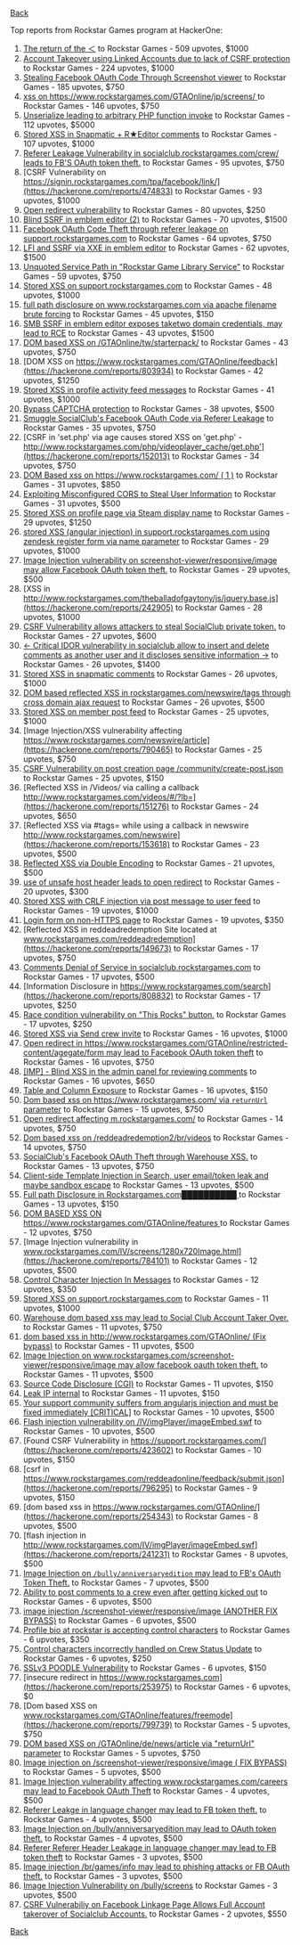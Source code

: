 [Back](../README.md)

Top reports from Rockstar Games program at HackerOne:

1. [The return of the ＜](https://hackerone.com/reports/639684) to Rockstar Games - 509 upvotes, $1000
2. [Account Takeover using Linked Accounts due to lack of CSRF protection](https://hackerone.com/reports/463330) to Rockstar Games - 224 upvotes, $1000
3. [Stealing Facebook OAuth Code Through Screenshot viewer](https://hackerone.com/reports/488269) to Rockstar Games - 185 upvotes, $750
4. [xss on https://www.rockstargames.com/GTAOnline/jp/screens/ ](https://hackerone.com/reports/507494) to Rockstar Games - 146 upvotes, $750
5. [Unserialize leading to arbitrary PHP function invoke](https://hackerone.com/reports/210741) to Rockstar Games - 112 upvotes, $5000
6. [Stored XSS in Snapmatic + R★Editor comments](https://hackerone.com/reports/309531) to Rockstar Games - 107 upvotes, $1000
7. [Referer Leakage Vulnerability in  socialclub.rockstargames.com/crew/ leads to FB'S OAuth token theft.](https://hackerone.com/reports/787160) to Rockstar Games - 95 upvotes, $750
8. [CSRF Vulnerability on https://signin.rockstargames.com/tpa/facebook/link/](https://hackerone.com/reports/474833) to Rockstar Games - 93 upvotes, $1000
9. [Open redirect vulnerability](https://hackerone.com/reports/380760) to Rockstar Games - 80 upvotes, $250
10. [Blind SSRF in emblem editor (2)](https://hackerone.com/reports/265050) to Rockstar Games - 70 upvotes, $1500
11. [Facebook OAuth Code Theft through referer leakage on support.rockstargames.com](https://hackerone.com/reports/482743) to Rockstar Games - 64 upvotes, $750
12. [LFI and SSRF via XXE in emblem editor](https://hackerone.com/reports/347139) to Rockstar Games - 62 upvotes, $1500
13. [Unquoted Service Path in "Rockstar Game Library Service"](https://hackerone.com/reports/716448) to Rockstar Games - 59 upvotes, $750
14. [Stored XSS on support.rockstargames.com](https://hackerone.com/reports/265384) to Rockstar Games - 48 upvotes, $1000
15. [full path disclosure on www.rockstargames.com via apache filename brute forcing](https://hackerone.com/reports/210238) to Rockstar Games - 45 upvotes, $150
16. [SMB SSRF in emblem editor exposes taketwo domain credentials, may lead to RCE](https://hackerone.com/reports/288353) to Rockstar Games - 43 upvotes, $1500
17. [DOM based XSS on /GTAOnline/tw/starterpack/](https://hackerone.com/reports/508517) to Rockstar Games - 43 upvotes, $750
18. [DOM XSS on https://www.rockstargames.com/GTAOnline/feedback](https://hackerone.com/reports/803934) to Rockstar Games - 42 upvotes, $1250
19. [Stored XSS in profile activity feed messages](https://hackerone.com/reports/231444) to Rockstar Games - 41 upvotes, $1000
20. [Bypass CAPTCHA protection](https://hackerone.com/reports/210417) to Rockstar Games - 38 upvotes, $500
21. [Smuggle SocialClub's Facebook OAuth Code via Referer Leakage](https://hackerone.com/reports/342709) to Rockstar Games - 35 upvotes, $750
22. [CSRF in 'set.php' via age causes stored XSS on 'get.php' - http://www.rockstargames.com/php/videoplayer_cache/get.php'](https://hackerone.com/reports/152013) to Rockstar Games - 34 upvotes, $750
23. [DOM Based xss on https://www.rockstargames.com/ ( 1 )](https://hackerone.com/reports/475442) to Rockstar Games - 31 upvotes, $850
24. [Exploiting Misconfigured CORS to Steal User Information](https://hackerone.com/reports/317391) to Rockstar Games - 31 upvotes, $500
25. [Stored XSS on profile page via Steam display name](https://hackerone.com/reports/282604) to Rockstar Games - 29 upvotes, $1250
26. [stored XSS (angular injection) in support.rockstargames.com using zendesk register form via name parameter](https://hackerone.com/reports/354262) to Rockstar Games - 29 upvotes, $1000
27. [Image Injection vulnerability on screenshot-viewer/responsive/image may allow Facebook OAuth token theft.](https://hackerone.com/reports/655288) to Rockstar Games - 29 upvotes, $500
28. [XSS in http://www.rockstargames.com/theballadofgaytony/js/jquery.base.js](https://hackerone.com/reports/242905) to Rockstar Games - 28 upvotes, $1000
29. [CSRF Vulnerability allows attackers to steal SocialClub private token.](https://hackerone.com/reports/253128) to Rockstar Games - 27 upvotes, $600
30. [\<- Critical IDOR vulnerability in socialclub allow to insert and delete comments as another user and it discloses sensitive information -\>](https://hackerone.com/reports/204292) to Rockstar Games - 26 upvotes, $1400
31. [Stored XSS in snapmatic comments](https://hackerone.com/reports/231389) to Rockstar Games - 26 upvotes, $1000
32. [DOM based reflected XSS in rockstargames.com/newswire/tags through cross domain ajax request](https://hackerone.com/reports/172843) to Rockstar Games - 26 upvotes, $500
33. [Stored XSS on member post feed](https://hackerone.com/reports/264002) to Rockstar Games - 25 upvotes, $1000
34. [Image Injection/XSS vulnerability affecting https://www.rockstargames.com/newswire/article](https://hackerone.com/reports/790465) to Rockstar Games - 25 upvotes, $750
35. [CSRF Vulnerability on post creation page /community/create-post.json](https://hackerone.com/reports/487378) to Rockstar Games - 25 upvotes, $150
36. [Reflected XSS in /Videos/ via calling a callback http://www.rockstargames.com/videos/#/?lb=](https://hackerone.com/reports/151276) to Rockstar Games - 24 upvotes, $650
37. [Reflected XSS via #tags= while using a callback in newswire  http://www.rockstargames.com/newswire](https://hackerone.com/reports/153618) to Rockstar Games - 23 upvotes, $500
38. [Reflected XSS via Double Encoding](https://hackerone.com/reports/246505) to Rockstar Games - 21 upvotes, $500
39. [use of unsafe host header leads to open redirect](https://hackerone.com/reports/210875) to Rockstar Games - 20 upvotes, $300
40. [Stored XSS with CRLF injection via post message to user feed](https://hackerone.com/reports/263191) to Rockstar Games - 19 upvotes, $1000
41. [Login form on non-HTTPS page](https://hackerone.com/reports/214571) to Rockstar Games - 19 upvotes, $350
42. [Reflected XSS in reddeadredemption Site  located at www.rockstargames.com/reddeadredemption](https://hackerone.com/reports/149673) to Rockstar Games - 17 upvotes, $750
43. [Comments Denial of Service in socialclub.rockstargames.com](https://hackerone.com/reports/214370) to Rockstar Games - 17 upvotes, $500
44. [Information Disclosure in https://www.rockstargames.com/search](https://hackerone.com/reports/808832) to Rockstar Games - 17 upvotes, $250
45. [Race condition vulnerability on "This Rocks" button.](https://hackerone.com/reports/474021) to Rockstar Games - 17 upvotes, $250
46. [Stored XSS via Send crew invite](https://hackerone.com/reports/272997) to Rockstar Games - 16 upvotes, $1000
47. [Open redirect in https://www.rockstargames.com/GTAOnline/restricted-content/agegate/form may lead to Facebook OAuth token theft](https://hackerone.com/reports/798121) to Rockstar Games - 16 upvotes, $750
48. [[IMP] - Blind XSS in the admin panel for reviewing comments](https://hackerone.com/reports/197337) to Rockstar Games - 16 upvotes, $650
49. [Table and Column Exposure](https://hackerone.com/reports/218898) to Rockstar Games - 16 upvotes, $150
50. [Dom based xss on https://www.rockstargames.com/ via `returnUrl` parameter](https://hackerone.com/reports/505157) to Rockstar Games - 15 upvotes, $750
51. [Open redirect affecting  m.rockstargames.com/](https://hackerone.com/reports/781718) to Rockstar Games - 14 upvotes, $750
52. [Dom based xss on /reddeadredemption2/br/videos](https://hackerone.com/reports/488108) to Rockstar Games - 14 upvotes, $750
53. [SocialClub's Facebook OAuth Theft through Warehouse XSS.](https://hackerone.com/reports/316948) to Rockstar Games - 13 upvotes, $750
54. [Client-side Template Injection in Search, user email/token leak and maybe sandbox escape](https://hackerone.com/reports/271960) to Rockstar Games - 13 upvotes, $500
55. [Full path Disclosure in Rockstargames.com██████████ ](https://hackerone.com/reports/210572) to Rockstar Games - 13 upvotes, $150
56. [DOM BASED XSS ON https://www.rockstargames.com/GTAOnline/features ](https://hackerone.com/reports/479612) to Rockstar Games - 12 upvotes, $750
57. [Image Injection vulnerability in www.rockstargames.com/IV/screens/1280x720Image.html](https://hackerone.com/reports/784101) to Rockstar Games - 12 upvotes, $500
58. [Control Character Injection In Messages](https://hackerone.com/reports/210994) to Rockstar Games - 12 upvotes, $350
59. [Stored XSS on support.rockstargames.com](https://hackerone.com/reports/265274) to Rockstar Games - 11 upvotes, $1000
60. [Warehouse dom based xss may lead to Social Club Account Taker Over.](https://hackerone.com/reports/663312) to Rockstar Games - 11 upvotes, $750
61. [dom based xss in http://www.rockstargames.com/GTAOnline/ (Fix bypass)](https://hackerone.com/reports/261571) to Rockstar Games - 11 upvotes, $500
62. [Image Injection on www.rockstargames.com/screenshot-viewer/responsive/image may allow facebook oauth token theft.](https://hackerone.com/reports/497655) to Rockstar Games - 11 upvotes, $500
63. [Source Code Disclosure (CGI)](https://hackerone.com/reports/211418) to Rockstar Games - 11 upvotes, $150
64. [Leak IP internal](https://hackerone.com/reports/271700) to Rockstar Games - 11 upvotes, $150
65. [Your support community suffers from angularjs injection and must be fixed immediately [CRITICAL]](https://hackerone.com/reports/274264) to Rockstar Games - 10 upvotes, $500
66. [Flash injection vulnerability on /IV/imgPlayer/imageEmbed.swf](https://hackerone.com/reports/485382) to Rockstar Games - 10 upvotes, $500
67. [Found CSRF Vulnerability in https://support.rockstargames.com/](https://hackerone.com/reports/423602) to Rockstar Games - 10 upvotes, $150
68. [csrf in https://www.rockstargames.com/reddeadonline/feedback/submit.json](https://hackerone.com/reports/796295) to Rockstar Games - 9 upvotes, $150
69. [dom based xss in https://www.rockstargames.com/GTAOnline/](https://hackerone.com/reports/254343) to Rockstar Games - 8 upvotes, $500
70. [flash injection in http://www.rockstargames.com/IV/imgPlayer/imageEmbed.swf](https://hackerone.com/reports/241231) to Rockstar Games - 8 upvotes, $500
71. [Image Injection on `/bully/anniversaryedition` may lead to FB's OAuth Token Theft.](https://hackerone.com/reports/659784) to Rockstar Games - 7 upvotes, $500
72. [Ability to post comments to a crew even after getting kicked out](https://hackerone.com/reports/197153) to Rockstar Games - 6 upvotes, $500
73. [image injection /screenshot-viewer/responsive/image (ANOTHER FIX BYPASS)](https://hackerone.com/reports/506126) to Rockstar Games - 6 upvotes, $500
74. [Profile bio at rockstar is accepting control characters](https://hackerone.com/reports/214763) to Rockstar Games - 6 upvotes, $350
75. [Control characters incorrectly handled on Crew Status Update](https://hackerone.com/reports/232499) to Rockstar Games - 6 upvotes, $250
76. [SSLv3 POODLE Vulnerability](https://hackerone.com/reports/210331) to Rockstar Games - 6 upvotes, $150
77. [insecure redirect in https://www.rockstargames.com](https://hackerone.com/reports/253975) to Rockstar Games - 6 upvotes, $0
78. [Dom based XSS on www.rockstargames.com/GTAOnline/features/freemode](https://hackerone.com/reports/799739) to Rockstar Games - 5 upvotes, $750
79. [DOM based XSS on /GTAOnline/de/news/article via "returnUrl" parameter](https://hackerone.com/reports/508475) to Rockstar Games - 5 upvotes, $750
80. [Image injection on /screenshot-viewer/responsive/image ( FIX BYPASS)](https://hackerone.com/reports/505259) to Rockstar Games - 5 upvotes, $500
81. [Image Injection vulnerability affecting www.rockstargames.com/careers may lead to Facebook OAuth Theft](https://hackerone.com/reports/491654) to Rockstar Games - 4 upvotes, $500
82. [Referer Leakge in language changer may lead to FB token theft.](https://hackerone.com/reports/809691) to Rockstar Games - 4 upvotes, $500
83. [Image Injection on /bully/anniversaryedition may lead to OAuth token theft.](https://hackerone.com/reports/498358) to Rockstar Games - 4 upvotes, $500
84. [Referer Referer Header Leakage in language changer may lead to FB token theft](https://hackerone.com/reports/870062) to Rockstar Games - 3 upvotes, $500
85. [Image injection /br/games/info may lead to phishing attacks or FB OAuth theft.](https://hackerone.com/reports/510388) to Rockstar Games - 3 upvotes, $500
86. [Image Injection Vulnerability on /bully/screens](https://hackerone.com/reports/661646) to Rockstar Games - 3 upvotes, $500
87. [CSRF Vulnerabiliy on Facebook Linkage Page Allows Full Account takerover of Socialclub Accounts.](https://hackerone.com/reports/653254) to Rockstar Games - 2 upvotes, $550


[Back](../README.md)